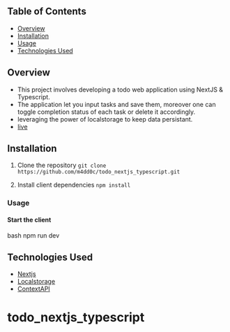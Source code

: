﻿## Table of Contents

- [Overview](#overview)
- [Installation](#installation)
- [Usage](#usage)
- [Technologies Used](#technologies-used)

## Overview

- This project involves developing a todo web application using NextJS & Typescript.
- The application let you input tasks and save them, moreover one can toggle completion status of each task or delete it accordingly.
- leveraging the power of localstorage to keep data persistant.
- [live](https://todo-m4dd0x.vercel.app/)

## Installation

1. Clone the repository
   `git clone https://github.com/m4dd0c/todo_nextjs_typescript.git`

2. Install client dependencies
   `npm install`

### Usage

#### Start the client

bash
npm run dev

## Technologies Used

- [Nextjs](#nextjs)
- [Localstorage](#localstorage)
- [ContextAPI](#contextapi)
# todo_nextjs_typescript
